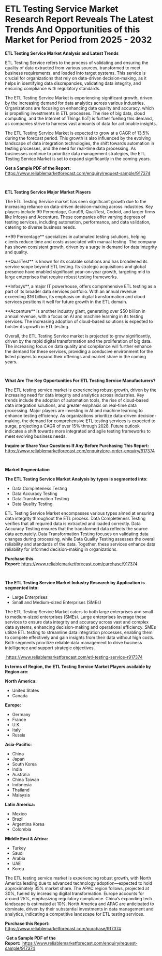 <p><h1>ETL Testing Service Market Research Report Reveals The Latest Trends And Opportunities of this Market for Period from 2025 - 2032</h1></p><p><strong>ETL Testing Service Market Analysis and Latest Trends</strong></p>
<p><p>ETL Testing Service refers to the process of validating and ensuring the quality of data extracted from various sources, transformed to meet business requirements, and loaded into target systems. This service is crucial for organizations that rely on data-driven decision-making, as it helps in identifying data discrepancies, validating data integrity, and ensuring compliance with regulatory standards. </p><p>The ETL Testing Service Market is experiencing significant growth, driven by the increasing demand for data analytics across various industries. Organizations are focusing on enhancing data quality and accuracy, which is propelling investments in ETL processes. The rise of big data, cloud computing, and the Internet of Things (IoT) is further fuelling this demand, as companies strive to harness vast amounts of data for actionable insights.</p><p>The ETL Testing Service Market is expected to grow at a CAGR of 13.5% during the forecast period. This growth is also influenced by the evolving landscape of data integration technologies, the shift towards automation in testing processes, and the need for real-time data processing. As businesses continue to prioritize data management strategies, the ETL Testing Service Market is set to expand significantly in the coming years.</p></p>
<p><strong>Get a Sample PDF of the Report:&nbsp;</strong> <a href="https://www.reliablemarketforecast.com/enquiry/request-sample/917374?utm_campaign=2130&utm_medium=2&utm_source=Github&utm_content=ia&utm_term=18042025&utm_id=etl-testing-service">https://www.reliablemarketforecast.com/enquiry/request-sample/917374</a></p>
<p>&nbsp;</p>
<p><strong>ETL Testing Service Major Market Players</strong></p>
<p><p>The ETL Testing Service market has seen significant growth due to the increasing reliance on data-driven decision-making across industries. Key players include 99 Percentage, Guru99, QualiTest, Codoid, and larger firms like Infosys and Accenture. These companies offer varying degrees of testing services, including automation, performance, and data validation, catering to diverse business needs.</p><p>**99 Percentage** specializes in automated testing solutions, helping clients reduce time and costs associated with manual testing. The company has shown consistent growth, driven by a surge in demand for data integrity and quality.</p><p>**QualiTest** is known for its scalable solutions and has broadened its service scope beyond ETL testing. Its strategic acquisitions and global presence have enabled significant year-on-year growth, targeting mid to large enterprises that require robust testing frameworks.</p><p>**Infosys**, a major IT powerhouse, offers comprehensive ETL testing as a part of its broader data services portfolio. With an annual revenue exceeding $16 billion, its emphasis on digital transformation and cloud services positions it well for future growth in the ETL domain.</p><p>**Accenture** is another industry giant, generating over $50 billion in annual revenue, with a focus on AI and machine learning in its testing services. The increasing adoption of cloud-based solutions is expected to bolster its growth in ETL testing.</p><p>Overall, the ETL Testing Service market is projected to grow significantly, driven by the rapid digital transformation and the proliferation of big data. The increasing focus on data quality and compliance will further enhance the demand for these services, providing a conducive environment for the listed players to expand their offerings and market share in the coming years.</p></p>
<p>&nbsp;</p>
<p><strong>What Are The Key Opportunities For ETL Testing Service Manufacturers?</strong></p>
<p><p>The ETL testing service market is experiencing robust growth, driven by the increasing need for data integrity and analytics across industries. Key trends include the adoption of automation tools, the rise of cloud-based data integration solutions, and greater emphasis on real-time data processing. Major players are investing in AI and machine learning to enhance testing efficiency. As organizations prioritize data-driven decision-making, the demand for comprehensive ETL testing services is expected to surge, projecting a CAGR of over 15% through 2028. Future outlook indicates a shift towards more integrated and agile testing frameworks to meet evolving business needs.</p></p>
<p><strong>Inquire or Share Your Questions If Any Before Purchasing This Report:</strong> <a href="https://www.reliablemarketforecast.com/enquiry/pre-order-enquiry/917374?utm_campaign=2130&utm_medium=2&utm_source=Github&utm_content=ia&utm_term=18042025&utm_id=etl-testing-service">https://www.reliablemarketforecast.com/enquiry/pre-order-enquiry/917374</a></p>
<p>&nbsp;</p>
<p><strong>Market Segmentation</strong></p>
<p><strong>The ETL Testing Service Market Analysis by types is segmented into:</strong></p>
<p><ul><li>Data Completeness Testing</li><li>Data Accuracy Testing</li><li>Data Transformation Testing</li><li>Data Quality Testing</li></ul></p>
<p><p>ETL Testing Service Market encompasses various types aimed at ensuring data integrity throughout the ETL process. Data Completeness Testing verifies that all required data is extracted and loaded correctly. Data Accuracy Testing ensures that the transformed data reflects the source data accurately. Data Transformation Testing focuses on validating data changes during processing, while Data Quality Testing assesses the overall reliability and standards of the data. Together, these services enhance data reliability for informed decision-making in organizations.</p></p>
<p><strong>Purchase this Report:&nbsp;</strong><a href="https://www.reliablemarketforecast.com/purchase/917374?utm_campaign=2130&utm_medium=2&utm_source=Github&utm_content=ia&utm_term=18042025&utm_id=etl-testing-service">https://www.reliablemarketforecast.com/purchase/917374</a></p>
<p>&nbsp;</p>
<p><strong>The ETL Testing Service Market Industry Research by Application is segmented into:</strong></p>
<p><ul><li>Large Enterprises</li><li>Small and Medium-sized Enterprises (SMEs)</li></ul></p>
<p><p>The ETL Testing Service Market caters to both large enterprises and small to medium-sized enterprises (SMEs). Large enterprises leverage these services to ensure data integrity and accuracy across vast and complex data systems, enhancing decision-making and operational efficiency. SMEs utilize ETL testing to streamline data integration processes, enabling them to compete effectively and gain insights from their data without high costs. Both segments prioritize reliable data management to drive business intelligence and support strategic objectives.</p></p>
<p><a href="https://www.reliablemarketforecast.com/etl-testing-service-r917374?utm_campaign=2130&utm_medium=2&utm_source=Github&utm_content=ia&utm_term=18042025&utm_id=etl-testing-service">&nbsp;https://www.reliablemarketforecast.com/etl-testing-service-r917374</a></p>
<p><strong>In terms of Region, the ETL Testing Service Market Players available by Region are:</strong></p>
<p>
    <p> <strong> North America: </strong>
        <ul>
            <li>United States</li>
            <li>Canada</li>
        </ul>
        </p> 
    <p> <strong> Europe: </strong>
        <ul>
            <li>Germany</li>
            <li>France</li>
            <li>U.K.</li>
            <li>Italy</li>
            <li>Russia</li>
        </ul>
        </p> 
    <p> <strong> Asia-Pacific: </strong>
        <ul>
            <li>China</li>
            <li>Japan</li>
            <li>South Korea</li>
            <li>India</li>
            <li>Australia</li>
            <li>China Taiwan</li>
            <li>Indonesia</li>
            <li>Thailand</li>
            <li>Malaysia</li>
        </ul>
        </p> 
    <p> <strong> Latin America: </strong>
        <ul>
            <li>Mexico</li>
            <li>Brazil</li>
            <li>Argentina Korea</li>
            <li>Colombia</li>
        </ul>
        </p> 
    <p> <strong> Middle East & Africa: </strong>
        <ul>
            <li>Turkey</li>
            <li>Saudi</li>
            <li>Arabia</li>
            <li>UAE</li>
            <li>Korea</li>
        </ul>
    </p>
    </p>
<p><p>The ETL testing service market is experiencing robust growth, with North America leading due to advanced technology adoption—expected to hold approximately 35% market share. The APAC region follows, projected at 30%, fueled by increasing digital transformation. Europe accounts for around 25%, emphasizing regulatory compliance. China’s expanding tech landscape is estimated at 10%. North America and APAC are anticipated to dominate, driven by their substantial investments in data management and analytics, indicating a competitive landscape for ETL testing services.</p></p>
<p><strong>Purchase this Report: </strong><a href="https://www.reliablemarketforecast.com/purchase/917374?utm_campaign=2130&utm_medium=2&utm_source=Github&utm_content=ia&utm_term=18042025&utm_id=etl-testing-service">https://www.reliablemarketforecast.com/purchase/917374</a></p>
<p>&nbsp;<strong>Get a Sample PDF of the Report:&nbsp;&nbsp;</strong><a href="https://www.reliablemarketforecast.com/enquiry/request-sample/917374?utm_campaign=2130&utm_medium=2&utm_source=Github&utm_content=ia&utm_term=18042025&utm_id=etl-testing-service">https://www.reliablemarketforecast.com/enquiry/request-sample/917374</a></p>
<p><strong></strong></p>
<p><p></p><p></p><p></p></p>